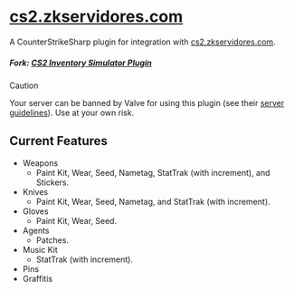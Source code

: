 # [cs2.zkservidores.com](https://cs2.zkservidores.com)
A CounterStrikeSharp plugin for integration with [cs2.zkservidores.com](https://cs2.zkservidores.com).

##### Fork: [CS2 Inventory Simulator Plugin](https://github.com/ianlucas/cs2-inventory-simulator-plugin)

> [!CAUTION]  
> Your server can be banned by Valve for using this plugin (see their [server guidelines](https://blog.counter-strike.net/index.php/server_guidelines)). Use at your own risk.

## Current Features
- Weapons
  - Paint Kit, Wear, Seed, Nametag, StatTrak (with increment), and Stickers.
- Knives
  - Paint Kit, Wear, Seed, Nametag, and StatTrak (with increment).
- Gloves
  - Paint Kit, Wear, Seed.
- Agents
  - Patches.
- Music Kit
  - StatTrak (with increment).
- Pins
- Graffitis 
